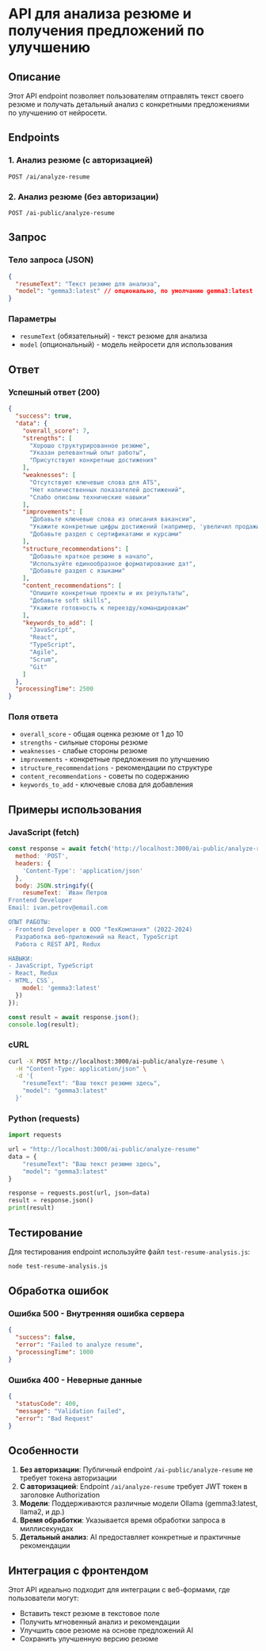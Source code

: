 # API для анализа резюме и получения предложений по улучшению

## Описание

Этот API endpoint позволяет пользователям отправлять текст своего резюме и получать детальный анализ с конкретными предложениями по улучшению от нейросети.

## Endpoints

### 1. Анализ резюме (с авторизацией)
```
POST /ai/analyze-resume
```

### 2. Анализ резюме (без авторизации)
```
POST /ai-public/analyze-resume
```

## Запрос

### Тело запроса (JSON)
```json
{
  "resumeText": "Текст резюме для анализа",
  "model": "gemma3:latest" // опционально, по умолчанию gemma3:latest
}
```

### Параметры
- `resumeText` (обязательный) - текст резюме для анализа
- `model` (опциональный) - модель нейросети для использования

## Ответ

### Успешный ответ (200)
```json
{
  "success": true,
  "data": {
    "overall_score": 7,
    "strengths": [
      "Хорошо структурированное резюме",
      "Указан релевантный опыт работы",
      "Присутствуют конкретные достижения"
    ],
    "weaknesses": [
      "Отсутствуют ключевые слова для ATS",
      "Нет количественных показателей достижений",
      "Слабо описаны технические навыки"
    ],
    "improvements": [
      "Добавьте ключевые слова из описания вакансии",
      "Укажите конкретные цифры достижений (например, 'увеличил продажи на 25%')",
      "Добавьте раздел с сертификатами и курсами"
    ],
    "structure_recommendations": [
      "Добавьте краткое резюме в начало",
      "Используйте единообразное форматирование дат",
      "Добавьте раздел с языками"
    ],
    "content_recommendations": [
      "Опишите конкретные проекты и их результаты",
      "Добавьте soft skills",
      "Укажите готовность к переезду/командировкам"
    ],
    "keywords_to_add": [
      "JavaScript",
      "React",
      "TypeScript",
      "Agile",
      "Scrum",
      "Git"
    ]
  },
  "processingTime": 2500
}
```

### Поля ответа
- `overall_score` - общая оценка резюме от 1 до 10
- `strengths` - сильные стороны резюме
- `weaknesses` - слабые стороны резюме
- `improvements` - конкретные предложения по улучшению
- `structure_recommendations` - рекомендации по структуре
- `content_recommendations` - советы по содержанию
- `keywords_to_add` - ключевые слова для добавления

## Примеры использования

### JavaScript (fetch)
```javascript
const response = await fetch('http://localhost:3000/ai-public/analyze-resume', {
  method: 'POST',
  headers: {
    'Content-Type': 'application/json'
  },
  body: JSON.stringify({
    resumeText: `Иван Петров
Frontend Developer
Email: ivan.petrov@email.com

ОПЫТ РАБОТЫ:
- Frontend Developer в ООО "ТехКомпания" (2022-2024)
  Разработка веб-приложений на React, TypeScript
  Работа с REST API, Redux

НАВЫКИ:
- JavaScript, TypeScript
- React, Redux
- HTML, CSS`,
    model: 'gemma3:latest'
  })
});

const result = await response.json();
console.log(result);
```

### cURL
```bash
curl -X POST http://localhost:3000/ai-public/analyze-resume \
  -H "Content-Type: application/json" \
  -d '{
    "resumeText": "Ваш текст резюме здесь",
    "model": "gemma3:latest"
  }'
```

### Python (requests)
```python
import requests

url = "http://localhost:3000/ai-public/analyze-resume"
data = {
    "resumeText": "Ваш текст резюме здесь",
    "model": "gemma3:latest"
}

response = requests.post(url, json=data)
result = response.json()
print(result)
```

## Тестирование

Для тестирования endpoint используйте файл `test-resume-analysis.js`:

```bash
node test-resume-analysis.js
```

## Обработка ошибок

### Ошибка 500 - Внутренняя ошибка сервера
```json
{
  "success": false,
  "error": "Failed to analyze resume",
  "processingTime": 1000
}
```

### Ошибка 400 - Неверные данные
```json
{
  "statusCode": 400,
  "message": "Validation failed",
  "error": "Bad Request"
}
```

## Особенности

1. **Без авторизации**: Публичный endpoint `/ai-public/analyze-resume` не требует токена авторизации
2. **С авторизацией**: Endpoint `/ai/analyze-resume` требует JWT токен в заголовке Authorization
3. **Модели**: Поддерживаются различные модели Ollama (gemma3:latest, llama2, и др.)
4. **Время обработки**: Указывается время обработки запроса в миллисекундах
5. **Детальный анализ**: AI предоставляет конкретные и практичные рекомендации

## Интеграция с фронтендом

Этот API идеально подходит для интеграции с веб-формами, где пользователи могут:
- Вставить текст резюме в текстовое поле
- Получить мгновенный анализ и рекомендации
- Улучшить свое резюме на основе предложений AI
- Сохранить улучшенную версию резюме
